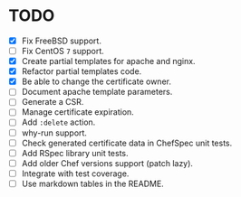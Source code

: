 TODO
====

* [x] Fix FreeBSD support.
* [ ] Fix CentOS `7` support.
* [x] Create partial templates for apache and nginx.
* [x] Refactor partial templates code.
* [x] Be able to change the certificate owner.
* [ ] Document apache template parameters.
* [ ] Generate a CSR.
* [ ] Manage certificate expiration.
* [ ] Add `:delete` action.
* [ ] why-run support.
* [ ] Check generated certificate data in ChefSpec unit tests.
* [ ] Add RSpec library unit tests.
* [ ] Add older Chef versions support (patch lazy).
* [ ] Integrate with test coverage.
* [ ] Use markdown tables in the README.
